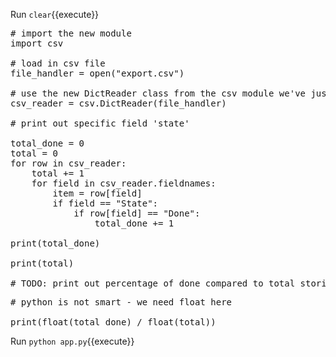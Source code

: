 Run `clear`{{execute}}
<pre class="file" data-filename="app.py" data-target="replace">
# import the new module
import csv

# load in csv file
file_handler = open("export.csv")

# use the new DictReader class from the csv module we've just read about
csv_reader = csv.DictReader(file_handler)

# print out specific field 'state'

total_done = 0
total = 0
for row in csv_reader:
    total += 1
    for field in csv_reader.fieldnames:
        item = row[field]
        if field == "State":
            if row[field] == "Done":
                total_done += 1

print(total_done)

print(total)

# TODO: print out percentage of done compared to total stories
</pre>

<pre class="file" data-filename="app.py" data-target="insert" data-marker="# TODO: print out percentage of done compared to total stories">
# python is not smart - we need float here

print(float(total_done) / float(total))
</pre>

Run `python app.py`{{execute}}
